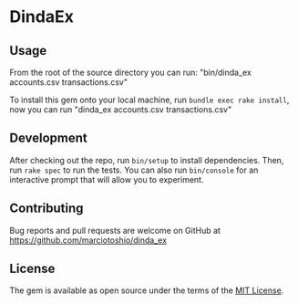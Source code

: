 # DindaEx

## Usage

From the root of the source directory you can run: "bin/dinda_ex accounts.csv transactions.csv"

To install this gem onto your local machine, run `bundle exec rake install`, now you can run "dinda_ex accounts.csv transactions.csv"

## Development

After checking out the repo, run `bin/setup` to install dependencies. Then, run `rake spec` to run the tests. You can also run `bin/console` for an interactive prompt that will allow you to experiment.

## Contributing

Bug reports and pull requests are welcome on GitHub at https://github.com/marciotoshio/dinda_ex

## License

The gem is available as open source under the terms of the [MIT License](http://opensource.org/licenses/MIT).

